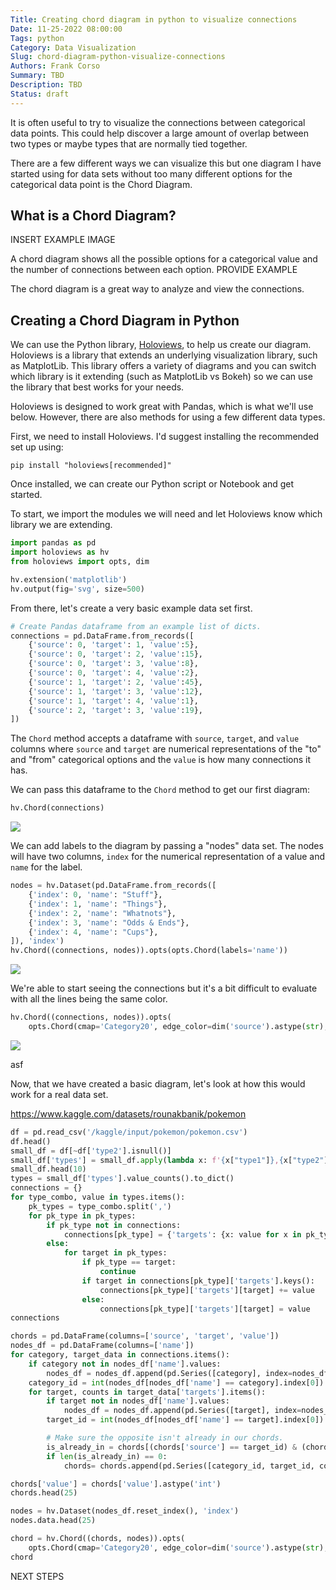 ```yaml
---
Title: Creating chord diagram in python to visualize connections
Date: 11-25-2022 08:00:00
Tags: python
Category: Data Visualization
Slug: chord-diagram-python-visualize-connections
Authors: Frank Corso
Summary: TBD
Description: TBD
Status: draft
---
```

It is often useful to try to visualize the connections between categorical data points. This could help discover a large amount of overlap between two types or maybe types that are normally tied together.

There are a few different ways we can visualize this but one diagram I have started using for data sets without too many different options for the categorical data point is the Chord Diagram.

## What is a Chord Diagram?

INSERT EXAMPLE IMAGE

A chord diagram shows all the possible options for a categorical value and the number of connections between each option. PROVIDE EXAMPLE

The chord diagram is a great way to analyze and view the connections.

## Creating a Chord Diagram in Python

We can use the Python library, [Holoviews](https://holoviews.org/index.html), to help us create our diagram. Holoviews is a library that extends an underlying visualization library, such as MatplotLib. This library offers a variety of diagrams and you can switch which library is it extending (such as MatplotLib vs Bokeh) so we can use the library that best works for your needs.

Holoviews is designed to work great with Pandas, which is what we'll use below. However, there are also methods for using a few different data types.

First, we need to install Holoviews. I'd suggest installing the recommended set up using:

`pip install "holoviews[recommended]"`

Once installed, we can create our Python script or Notebook and get started.

To start, we import the modules we will need and let Holoviews know which library we are extending.

```python
import pandas as pd
import holoviews as hv
from holoviews import opts, dim

hv.extension('matplotlib')
hv.output(fig='svg', size=500)
```

From there, let's create a very basic example data set first.

```python
# Create Pandas dataframe from an example list of dicts.
connections = pd.DataFrame.from_records([
    {'source': 0, 'target': 1, 'value':5},
    {'source': 0, 'target': 2, 'value':15},
    {'source': 0, 'target': 3, 'value':8},
    {'source': 0, 'target': 4, 'value':2},
    {'source': 1, 'target': 2, 'value':45},
    {'source': 1, 'target': 3, 'value':12},
    {'source': 1, 'target': 4, 'value':1},
    {'source': 2, 'target': 3, 'value':19},
])
```

The `Chord` method accepts a dataframe with `source`, `target`, and `value` columns where `source` and `target` are numerical representations of the "to" and "from" categorical options and the `value` is how many connections it has.

We can pass this dataframe to the `Chord` method to get our first diagram:

```python
hv.Chord(connections)
```

![]({static}/images/chord-example-1.svg)

We can add labels to the diagram by passing a "nodes" data set. The nodes will have two columns, `index` for the numerical representation of a value and `name` for the label.

```python
nodes = hv.Dataset(pd.DataFrame.from_records([
    {'index': 0, 'name': "Stuff"},
    {'index': 1, 'name': "Things"},
    {'index': 2, 'name': "Whatnots"},
    {'index': 3, 'name': "Odds & Ends"},
    {'index': 4, 'name': "Cups"},
]), 'index')
hv.Chord((connections, nodes)).opts(opts.Chord(labels='name'))
```

![]({static}/images/chord-example-2.svg)

We're able to start seeing the connections but it's a bit difficult to evaluate with all the lines being the same color.

```python
hv.Chord((connections, nodes)).opts(
    opts.Chord(cmap='Category20', edge_color=dim('source').astype(str), labels='name', node_color=dim('index').astype(str)))
```

![]({static}/images/chord-example-3.svg)

asf

Now, that we have created a basic diagram, let's look at how this would work for a real data set.

https://www.kaggle.com/datasets/rounakbanik/pokemon

```python
df = pd.read_csv('/kaggle/input/pokemon/pokemon.csv')
df.head()
small_df = df[~df['type2'].isnull()]
small_df['types'] = small_df.apply(lambda x: f'{x["type1"]},{x["type2"]}', axis=1)
small_df.head(10)
types = small_df['types'].value_counts().to_dict()
connections = {}
for type_combo, value in types.items():
    pk_types = type_combo.split(',')
    for pk_type in pk_types:
        if pk_type not in connections:
            connections[pk_type] = {'targets': {x: value for x in pk_types if x != pk_type}}
        else:
            for target in pk_types:
                if pk_type == target:
                    continue
                if target in connections[pk_type]['targets'].keys():
                    connections[pk_type]['targets'][target] += value
                else:
                    connections[pk_type]['targets'][target] = value
connections

chords = pd.DataFrame(columns=['source', 'target', 'value'])
nodes_df = pd.DataFrame(columns=['name'])
for category, target_data in connections.items():
    if category not in nodes_df['name'].values:
        nodes_df = nodes_df.append(pd.Series([category], index=nodes_df.columns), ignore_index=True)
    category_id = int(nodes_df[nodes_df['name'] == category].index[0])
    for target, counts in target_data['targets'].items():
        if target not in nodes_df['name'].values:
            nodes_df = nodes_df.append(pd.Series([target], index=nodes_df.columns), ignore_index=True)
        target_id = int(nodes_df[nodes_df['name'] == target].index[0])

        # Make sure the opposite isn't already in our chords.
        is_already_in = chords[(chords['source'] == target_id) & (chords['target'] == category_id)]
        if len(is_already_in) == 0:
            chords= chords.append(pd.Series([category_id, target_id, counts], index=chords.columns), ignore_index=True)

chords['value'] = chords['value'].astype('int')
chords.head(25)

nodes = hv.Dataset(nodes_df.reset_index(), 'index')
nodes.data.head(25)

chord = hv.Chord((chords, nodes)).opts(
    opts.Chord(cmap='Category20', edge_color=dim('source').astype(str), labels='name', node_color=dim('index').astype(str)))
chord
```


NEXT STEPS